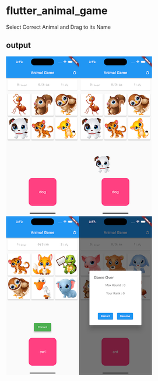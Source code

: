 # flutter_animal_game

Select Correct Animal and Drag to its Name

## output

<img src="img1.png"/><img src="img2.png"/>
<img src="img3.png"/><img src="img4.png"/>
